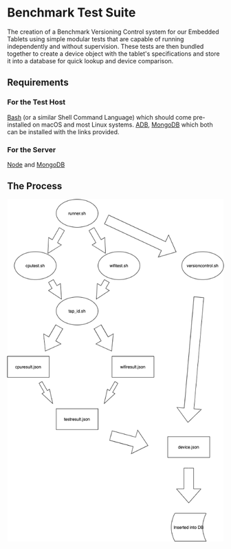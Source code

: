 <h1>Benchmark Test Suite</h1>
The creation of a Benchmark Versioning Control system for our Embedded Tablets using simple modular tests that are capable of running independently and without supervision. These tests are then bundled together to create a device object with the tablet's specifications and store it into a database for quick lookup and device comparison.

<h2>Requirements</h2>

<h3>For the Test Host</h3> 

[Bash](https://www.gnu.org/software/bash/) (or a similar Shell Command Language) which should come pre-installed on macOS and most Linux systems. [ADB](https://www.xda-developers.com/install-adb-windows-macos-linux/), [MongoDB](https://docs.mongodb.com/manual/installation/) which both can be installed with the links provided. 

<h3>For the Server</h3> 

[Node](https://nodejs.org/en/download/) and [MongoDB](https://docs.mongodb.com/manual/installation/)

<h2>The Process</h2>

![Diagram](/images/Benchmark.png)


